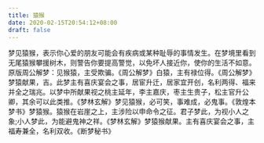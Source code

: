 ```yaml
---
title: 猿猴
date: 2020-02-15T20:54:12+08:00
draft: false
---
```


梦见猿猴，表示你心爱的朋友可能会有疾病或某种耻辱的事情发生。在梦境里看到无尾猿猴攀援树木，则警告你要提高警觉，以免坏人接近你，使你的生活不如意。原版周公解梦：见猴猿，主受欺骗。《周公解梦》白猿，主有禄位得。《周公解梦》梦猿献果，吉。此梦主有喜庆宴会之事，居宦升迁，居家宜开创，名利两得、福来并全之瑞兆。以梦中所献果视之桃主延年，李主嘉庆，枣主生贵子，松主官升公卿，其余可以此类推。《梦林玄解》梦见猿猴，必可笑，事难成，必鬼事。《敦煌本梦书》梦猿猴。猿猴在岩崖之上，主涉险以申命令之征。君子梦此，为视小人之象;小人梦此，为能避鬼神之祥。《梦林玄解》梦猿猴献果。主有喜庆宴会之事，主福寿兼全，名利双收。《断梦秘书》